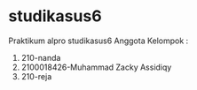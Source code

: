 # studikasus6
Praktikum alpro studikasus6
Anggota Kelompok : 
  1. 210-nanda
  2. 2100018426-Muhammad Zacky Assidiqy
  3. 210-reja
